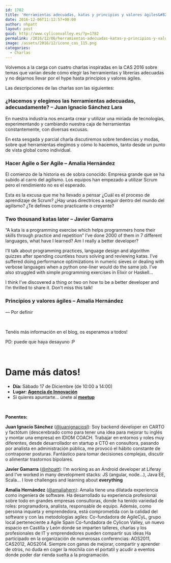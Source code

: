 ```yaml
---
id: 1782
title: 'Herramientas adecuadas, katas y principios y valores ágiles&#8230;'
date: 2016-12-06T11:12:57+00:00
author: nhpatt
layout: post
guid: http://www.cyliconvalley.es/?p=1782
permalink: /2016/12/06/herramientas-adecuadas-katas-y-principios-y-valores-agiles/
image: /assets/2016/12/icono_cas_115.png
categories:
  - Charlas
---
```

Volvemos a la carga con cuatro charlas inspiradas en la CAS 2016 sobre temas que varían desde cómo elegir las herramientas y librerías adecuadas y no dejarnos llevar por el hype hasta principios y valores ágiles.

Las descripciones de las charlas son las siguientes:

### ¿Hacemos y elegimos las herramientas adecuadas, adecuadamente? &#8211; Juan Ignacio Sánchez Lara

En nuestra industria nos encanta crear y utilizar una miríada de tecnologías, experimentando y cambiando nuestra caja de herramientas constantemente, con diversas excusas.

En esta sesgada y parcial charla discutiremos sobre tendencias y modas, sobre qué herramientas elegimos y cómo lo hacemos, tanto desde un punto de vista global como individual.

### Hacer Agile o Ser Agile &#8211; Amalia Hernández

El comienzo de la historia es de sobra conocido: Empresa grande que se ha subido al carro del agilismo. Los equipos han empezado a utilizar Scrum pero el rendimiento no es el esperado.

Esta es la excusa que me ha llevado a pensar ¿Cuál es el proceso de aprendizaje de Scrum? ¿Hay unas directrices a seguir dentro del mundo del agilismo? ¿Te defines como practicante o creyente?

### Two thousand katas later &#8211; Javier Gamarra

&#8220;A kata is a programming exercise which helps programmers hone their skills through practice and repetition&#8221; I&#8217;ve done 2000 of them in 7 different languages, what have I learned? Am I really a better developer?

I&#8217;ll talk about programming practices, language design and algorithm quizzes after spending countless hours solving and reviewing katas. I&#8217;ve suffered doing performance optimizations in numeric sieves or dealing with verbose languages when a python one-liner would do the same job. I&#8217;ve also struggled with simple programming exercises in Elixir or Haskell&#8230;

I think I&#8217;ve discovered a thing or two on how to be a better developer and I&#8217;m thrilled to share it. Don&#8217;t miss this talk!

### Principios y valores ágiles &#8211; Amalia Hernández

&#8212; Por definir

&nbsp;

Tenéis más información en el blog, os esperamos a todos!

PD: puede que haya desayuno :P

&nbsp;

<div class="entry-content">
  <h1>
    Dame más datos!
  </h1>
  
  <ul>
    <li>
      <strong>Día: </strong>Sábado 17 de Diciembre (de 10:00 a 14:00)
    </li>
    <li>
      <strong>Lugar: <strong><a href="https://www.google.es/maps/place/Agencia+de+Innovaci%C3%B3n/@41.618862,-4.747401,17z/data=!3m1!4b1!4m2!3m1!1s0xd476cde13c9d9df:0xc54421ea5d686678" target="_blank">Agencia de Innovación</a></strong></strong>
    </li>
    <li>
      Si quieres apuntarte… únete al<strong> <a href="https://www.meetup.com/es/Cylicon-Valley/" target="_blank">meetup</a></strong>
    </li>
  </ul>
  
  <p>
    &nbsp;
  </p>
  
  <p>
    <strong>Ponentes:</strong>
  </p>
  
  <p>
    <strong>Juan Ignacio Sánchez</strong> (<a href="https://twitter.com/juanignaciosl" target="_blank">@juanignaciosl</a>): Soy backend developer en CARTO y factótum (descerebrado como para tener una idea para mejorar tu inglés y montar una empresa) en IDIOM COACH. Trabajar en entornos y roles muy diferentes, desde desarrollador en startup a CTO en consultora, pasando por analista en administración pública, me provocó el hábito constante de contraponer posturas. Fantástico para tomar decisiones complejas, discutir o alimentar trastornos bipolares.
  </p>
  
  <p>
    <strong>Javier Gamarra</strong> (<a href="https://twitter.com/nhpatt">@nhpatt</a>): I’m working as an Android developer at Liferay and I’ve worked in many development stacks: JS (angular, node…), Java EE, Scala&#8230; I love challenges and learning about <b>everything</b>
  </p>
  
  <p>
    <strong>Amalia Hernández</strong> (<a href="https://twitter.com/amaliahern" target="_blank">@amaliahern</a>): Amalia tiene una dilatada experiencia como ingeniera de software. Ha desarrollado su experiencia profesional sobre todo en grandes empresas consultoras, donde ha tenido variedad de roles: programadora, analista, responsable de equipo. Además, como persona inquieta y emprendedora, está comprometida con la calidad del software y con las metodologías agiles: Co-fundadora de AgileCyL, grupo local perteneciente a Agile Spain Co-fundadora de Cylicon Valley, un nuevo espacio en Castilla y León donde se imparten talleres, charlas y los profesionales de IT y emprendedores pueden compartir sus ideas Ha participado en la organización de numerosas conferencias: AOS2011, CAS2012, AOS2014. Siempre con ganas de mejorar, compartir y aprender de otros, no duda en coger la mochila con el portatil y acudir a eventos donde poder dar rienda suelta a la programación.
  </p>
</div>